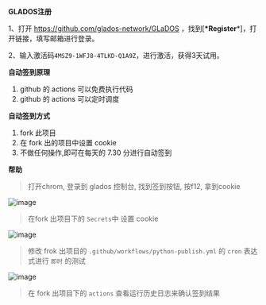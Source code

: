 **GLADOS注册**

1、打开 <https://github.com/glados-network/GLaDOS> ，找到[**\*Register***]，打开链接，填写邮箱进行登录。

2、输入激活码`4MSZ9-1WFJ8-4TLKD-Q1A9Z`，进行激活，获得3天试用。

**自动签到原理**

1. github 的 actions 可以免费执行代码
2. github 的 actions 可以定时调度

**自动签到方式**

1. fork 此项目
2. 在 fork 出的项目中设置 cookie
3. 不做任何操作,即可在每天的 7.30 分进行自动签到


**帮助**
> 打开chrom, 登录到 glados 控制台, 找到签到按钮, 按f12, 拿到cookie  

![image](https://user-images.githubusercontent.com/23112609/96143045-50e80b80-0f35-11eb-8b84-61bcc2f2dac4.png)

> 在fork 出项目下的 `Secrets`中 设置 cookie

![image](https://user-images.githubusercontent.com/23112609/96195429-536f5300-0f7f-11eb-9c97-bf35bfcfdca0.png)

> 修改 frok 出项目的 `.github/workflows/python-publish.yml` 的 `cron` 表达式进行 `即时` 的测试

![image](https://user-images.githubusercontent.com/23112609/96196969-494f5380-0f83-11eb-8386-a7a0553d687d.png)

> 在 fork 出项目下的 `actions` 查看运行历史日志来确认签到结果

